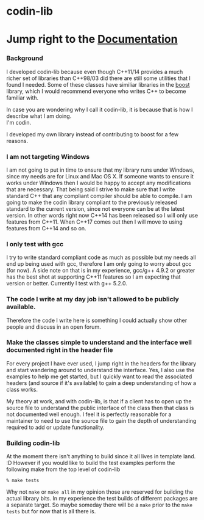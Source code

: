 # codin-lib

# Jump right to the [Documentation](doc/md/documentation.md)

### Background

I developed codin-lib because even though C++11/14 provides a much richer set of
libraries than C++98/03 did there are still some utilities that I found I needed.
Some of these classes have similiar libraries in the [boost](http://www.boost.org) 
library, which I would recommend everyone who writes C++ to become familiar with.

In case you are wondering why I call it codin-lib, it is because that is how I describe
what I am doing.<br/>
I'm codin.

I developed my own library instead of contributing to boost for a few reasons.

### I am not targeting Windows

I am not going to put in time to ensure that my library runs under Windows, since
my needs are for Linux and Mac OS X. If someone wants to ensure it works
under Windows then I would be happy to accept any modifications that are necessary.
That being said I strive to make sure that I write standard C++ that any compliant
compiler should be able to compile. I am going to make the codin library compliant
to the previously released standard to the current version, since not everyone can
be at the latest version. In other words right now C++14 has been released so I
will only use features from C++11. When C++17 comes out then I will move to using
features from C++14 and so on.

### I only test with gcc

I try to write standard compliant code as much as possible but my needs all end
up being used with gcc, therefore I am only going to worry about gcc (for now).
A side note on that is in my experience, gcc/g++ 4.9.2 or greater has the best
shot at supporting C++11 features so I am expecting that version or better.
Currently I test with g++ 5.2.0.

### The code I write at my day job isn't allowed to be publicly available.

Therefore the code I write here is something I could actually show other people and
discuss in an open forum.

### Make the classes simple to understand and the interface well documented right in the header file

For every project I have ever used, I jump right in the headers for the library and
start wandering around to understand the interface. Yes, I also use the examples
to help me get started, but I quickly want to read the associated headers (and 
source if it's available) to gain a deep understanding of how a class works. 

My theory at work, and with codin-lib, is that if a client has to open up the source
file to understand the public interface of the class then that class is not 
documented well enough. I feel it is perfectly reasonable for a maintainer to need 
to use the source file to gain the depth of understanding required to add or update
functionality.

### Building codin-lib

At the moment there isn't anything to build since it all lives in template land. :D
However if you would like to build the test examples perform the following make from
the top level of codin-lib

```shell
% make tests
```

Why not ```make``` or ```make all``` in my opinion those are reserved for building
the actual library bits. In my experience the test builds of different packages are
a separate target. So maybe someday there will be a ```make``` prior to the 
```make tests``` but for now that is all there is.
